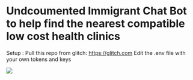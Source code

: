 # Undcoumented Immigrant Chat Bot to help find the nearest compatible low cost health clinics

Setup :
Pull this repo from glitch: https://glitch.com 
Edit the .env file with your own tokens and keys


![](https://i.imgur.com/TmQZmbr.gif)
